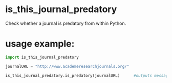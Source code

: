 # is_this_journal_predatory

Check whether a journal is predatory from within Python.


# usage example:
```python
import is_this_journal_predatory 

journalURL = "http://www.academeresearchjournals.org/"

is_this_journal_predatory.is_predatory(journalURL)      #outputs message about whether the input URL is predatory
```